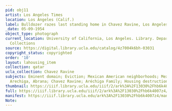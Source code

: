 ```yaml
---
pid: obj11
artist: Los Angeles Times
location: Los Angeles (Calif.)
label: Bulldozer razes last standing home in Chavez Ravine, Los Angeles (Calif.)
_date: 05-09-1954
object_type: photograph
current_location: University of California, Los Angeles. Library. Department of Special
  Collections
source: https://digital.library.ucla.edu/catalog/4z7004k6bh-03031
copyright_status: copyrighted
order: '10'
layout: lahousing_item
collection: qatar
ucla_collection: Chavez Ravine
subjects: Eminent domain; Eviction; Mexican American neighborhoods; Mexican Americans;
  Arechiga, Abrana; Chavez Ravine; Aréchiga Family; Housing destruction
thumbnail: https://iiif.library.ucla.edu/iiif/2/ark%3A%2F13030%2Fhb6k4007z4/full/250,/0/default.jpg
full: https://iiif.library.ucla.edu/iiif/2/ark%3A%2F13030%2Fhb6k4007z4/full/full/0/default.jpg
manifest: https://iiif.library.ucla.edu/ark%3A%2F13030%2Fhb6k4007z4/manifest
Note: 
---
```

